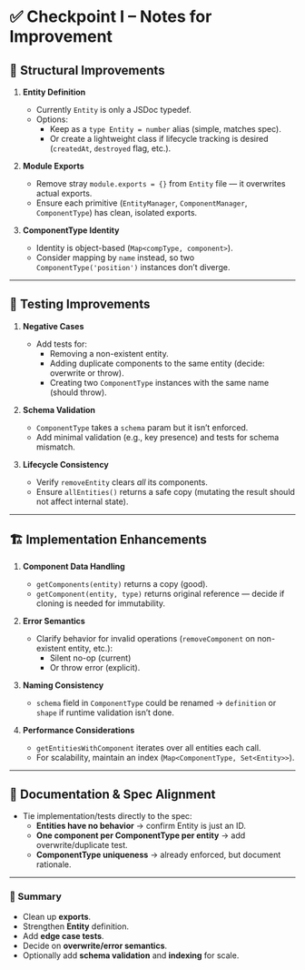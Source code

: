 # ✅ Checkpoint I – Notes for Improvement

## 🔧 Structural Improvements

1. **Entity Definition**
   - Currently `Entity` is only a JSDoc typedef.  
   - Options:  
     - Keep as a `type Entity = number` alias (simple, matches spec).  
     - Or create a lightweight class if lifecycle tracking is desired (`createdAt`, `destroyed` flag, etc.).

2. **Module Exports**
   - Remove stray `module.exports = {}` from `Entity` file — it overwrites actual exports.  
   - Ensure each primitive (`EntityManager`, `ComponentManager`, `ComponentType`) has clean, isolated exports.

3. **ComponentType Identity**
   - Identity is object-based (`Map<compType, component>`).  
   - Consider mapping by `name` instead, so two `ComponentType('position')` instances don’t diverge.  

---

## 🧪 Testing Improvements

1. **Negative Cases**
   - Add tests for:  
     - Removing a non-existent entity.  
     - Adding duplicate components to the same entity (decide: overwrite or throw).  
     - Creating two `ComponentType` instances with the same name (should throw).  

2. **Schema Validation**
   - `ComponentType` takes a `schema` param but it isn’t enforced.  
   - Add minimal validation (e.g., key presence) and tests for schema mismatch.

3. **Lifecycle Consistency**
   - Verify `removeEntity` clears *all* its components.  
   - Ensure `allEntities()` returns a safe copy (mutating the result should not affect internal state).  

---

## 🏗️ Implementation Enhancements

1. **Component Data Handling**
   - `getComponents(entity)` returns a copy (good).  
   - `getComponent(entity, type)` returns original reference — decide if cloning is needed for immutability.

2. **Error Semantics**
   - Clarify behavior for invalid operations (`removeComponent` on non-existent entity, etc.):  
     - Silent no-op (current)  
     - Or throw error (explicit).

3. **Naming Consistency**
   - `schema` field in `ComponentType` could be renamed → `definition` or `shape` if runtime validation isn’t done.  

4. **Performance Considerations**
   - `getEntitiesWithComponent` iterates over all entities each call.  
   - For scalability, maintain an index (`Map<ComponentType, Set<Entity>>`).

---

## 📖 Documentation & Spec Alignment

- Tie implementation/tests directly to the spec:  
  - **Entities have no behavior** → confirm Entity is just an ID.  
  - **One component per ComponentType per entity** → add overwrite/duplicate test.  
  - **ComponentType uniqueness** → already enforced, but document rationale.  

---

### 🎯 Summary
- Clean up **exports**.  
- Strengthen **Entity** definition.  
- Add **edge case tests**.  
- Decide on **overwrite/error semantics**.  
- Optionally add **schema validation** and **indexing** for scale.  
